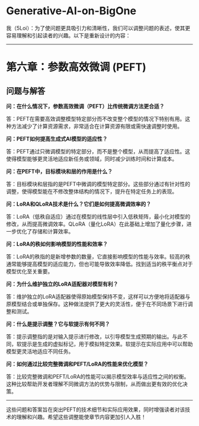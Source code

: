 # Generative-AI-on-BigOne

我（5Loi）：为了使问题更具吸引力和清晰性，我们可以调整问题的表述，使其更容易理解和引起读者的兴趣。以下是重新设计的内容：

---

# 第六章：参数高效微调 (PEFT)

## 问题与解答

**问：在什么情况下，参数高效微调（PEFT）比传统微调方法更合适？**

答：PEFT在需要高效调整模型特定部分而不改变整个模型的情况下特别有用。这种方法减少了计算资源需求，非常适合在计算资源有限或需快速调整时使用。

**问：PEFT如何提高生成式AI模型的适应性？**

答：PEFT通过只微调模型的特定部分，而不是整个模型，从而提高了适应性。这使得模型能够更灵活地适应新任务或领域，同时减少训练时间和计算成本。

**问：在PEFT中，目标模块和层的作用是什么？**

答：目标模块和层指的是PEFT中微调的模型特定部分。这些部分通过有针对性的调整，使得模型能在不修改整体结构的情况下，提升在特定任务上的表现。

**问：LoRA和QLoRA技术是什么？它们是如何提高微调效率的？**

答：LoRA（低秩自适应）通过在模型的线性层中引入低秩矩阵，最小化对模型的修改，从而提高微调效率。QLoRA（量化LoRA）在此基础上增加了量化步骤，进一步优化了存储和计算效率。

**问：LoRA的秩如何影响模型的性能和效率？**

答：LoRA的秩指的是新增参数的数量，它直接影响模型的性能与效率。较高的秩通常能够提高模型的适应能力，但也可能导致效率降低。找到适当的秩平衡点对于模型优化至关重要。

**问：为什么维护独立的LoRA适配器对模型有利？**

答：维护独立的LoRA适配器使得原始模型保持不变，这样可以方便地将适配器与原模型结合或单独保存。这种做法提供了更大的灵活性，便于在不同场景下进行调整和测试。

**问：什么是提示调整？它与软提示有何不同？**

答：提示调整指的是对输入提示进行修改，以引导模型生成预期的输出。与此不同，软提示是生成的虚拟标记，用于模拟特定效果。软提示在实际应用中可以帮助模型更灵活地适应不同任务。

**问：如何通过比较完整微调和PEFT/LoRA的性能来优化模型？**

答：比较完整微调和PEFT/LoRA的性能可以揭示模型效率与适应性之间的权衡。这种比较帮助开发者理解不同微调方法的优势与限制，从而做出更有效的优化决策。

---

这些问题和答案旨在突出PEFT的技术细节和实际应用效果，同时增强读者对该技术的理解和兴趣。希望这些调整能使章节内容更加引人入胜！